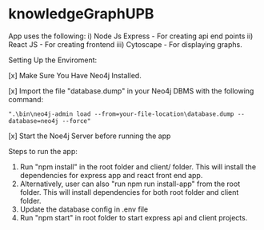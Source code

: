 # knowledgeGraphUPB

App uses the following:
i) Node Js Express - For creating api end points
ii) React JS - For creating frontend
iii) Cytoscape - For displaying graphs.

Setting Up the Enviroment:

[x] Make Sure You Have Neo4j Installed.

[x] Import the file "database.dump" in your Neo4j DBMS with the following command:
```
".\bin\neo4j-admin load --from=your-file-location\database.dump --database=neo4j --force"
```

[x] Start the Noe4j Server before running the app


Steps to run the app:
1. Run "npm install" in the root folder and client/ folder. This will install the dependencies for express app and react front end app.
2. Alternatively, user can also "run npm run install-app" from the root folder. This will install dependencies for both root folder and client folder.
3. Update the database config in .env file
4. Run "npm start" in root folder to start express api and client projects.
